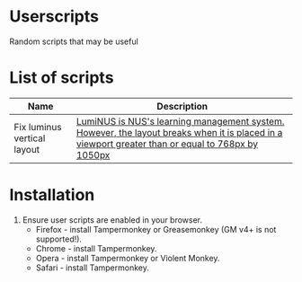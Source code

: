 # Userscripts
Random scripts that may be useful


# List of scripts

| Name | Description |
|------|-------------|
|Fix luminus vertical layout| [LumiNUS is NUS's learning management system. However, the layout breaks when it is placed in a viewport greater than or equal to 768px by 1050px](https://github.com/cheehongw/userscripts/wiki/Fix-Luminus-Vertical-Layout)


# Installation

1. Ensure user scripts are enabled in your browser.
    - Firefox - install Tampermonkey or Greasemonkey (GM v4+ is not supported!).
    - Chrome - install Tampermonkey.
    - Opera - install Tampermonkey or Violent Monkey.
    - Safari - install Tampermonkey.
